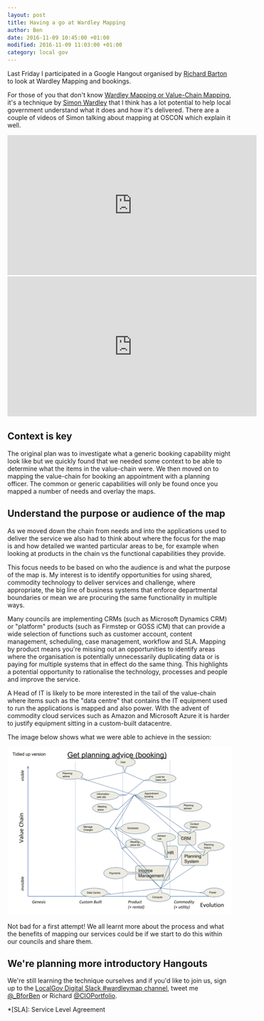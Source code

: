 ```yaml
---
layout: post
title: Having a go at Wardley Mapping
author: Ben
date: 2016-11-09 10:45:00 +01:00
modified: 2016-11-09 11:03:00 +01:00
category: local gov
---
```


Last Friday I participated in a Google Hangout organised by [Richard Barton](https://twitter.com/cioportfolio) to look at Wardley Mapping and bookings.

For those of you that don't know [Wardley Mapping or Value-Chain Mapping](http://blog.gardeviance.org/2015/02/an-introduction-to-wardley-value-chain.html), it's a technique by [Simon Wardley](https://twitter.com/swardley) that I think has a lot potential to help local government understand what it does and how it's delivered. There are a couple of videos of Simon talking about mapping at OSCON which explain it well.

<iframe width="560" height="315" src="https://www.youtube.com/embed/NnFeIt-uaEc?list=PLDGsBgVz2W87cAfk2y2SSods5kvlykpLi" frameborder="0" allowfullscreen></iframe>


<iframe width="560" height="315" src="https://www.youtube.com/embed/Ie2KtSU_ndQ?list=PLDGsBgVz2W87cAfk2y2SSods5kvlykpLi" frameborder="0" allowfullscreen></iframe>

## Context is key

The original plan was to investigate what a generic booking capability might look like but we quickly found that we needed some context to be able to determine what the items in the value-chain were. We then moved on to mapping the value-chain for booking an appointment with a planning officer. The common or generic capabilities will only be found once you mapped a number of needs and overlay the maps.

## Understand the purpose or audience of the map

As we moved down the chain from needs and into the applications used to deliver the service we also had to think about where the focus for the map is and how detailed we wanted particular areas to be, for example when looking at products in the chain vs the functional capabilities they provide.

This focus needs to be based on who the audience is and what the purpose of the map is. My interest is to identify opportunities for using shared, commodity technology to deliver services and challenge, where appropriate, the big line of business systems that enforce departmental boundaries or mean we are procuring the same functionality in multiple ways.

Many councils are implementing CRMs (such as Microsoft Dynamics CRM) or "platform" products (such as Firmstep or GOSS iCM) that can provide a wide selection of functions such as customer account, content management, scheduling, case management, workflow and SLA. Mapping by product means you're missing out an opportunities to identify areas where the organisation is potentially unnecessarily duplicating data or is paying for multiple systems that in effect do the same thing. This highlights a potential opportunity to rationalise the technology, processes and people and improve the service.

A Head of IT is likely to be more interested in the tail of the value-chain where items such as the "data centre" that contains the IT equipment used to run the applications is mapped and also power. With the advent of commodity cloud services such as Amazon and Microsoft Azure it is harder to justify equipment sitting in a custom-built datacentre.

The image below shows what we were able to achieve in the session:

![Wardley Mapping Hangout output](/content/2016/11/wardleyish-map-hangout-1.svg "Wardley Mapping Hangout output")

Not bad for a first attempt! We all learnt more about the process and what the benefits of mapping our services could be if we start to do this within our councils and share them.

## We're planning more introductory Hangouts

We're still learning the technique ourselves and if you'd like to join us, sign up to the [LocalGov Digital Slack #wardleymap channel](https://localgovdigital.slack.com/messages/wardleymaps/), tweet me [@_BforBen](https://twitter.com/_BforBen) or Richard [@CIOPortfolio](https://twitter.com/cioportfolio).

*[SLA]: Service Level Agreement
